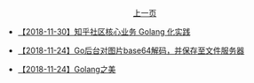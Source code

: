 <p align="center"><a href="./page-001.md">上一页</a></p>

- [【2018-11-30】知乎社区核心业务 Golang 化实践](https://zhuanlan.zhihu.com/p/48039838)

- [【2018-11-24】Go后台对图片base64解码，并保存至文件服务器](https://juejin.im/post/5bf3c45bf265da61620d02ac)

- [【2018-11-24】Golang之美](https://juejin.im/post/5bf50600e51d457dd85460d8)

<script>
var links = document.links;

for (var i = 0, linksLength = links.length; i < linksLength; i++) {
   if (links[i].hostname != window.location.hostname) {
       links[i].target = '_blank';
   } 
}
</script>